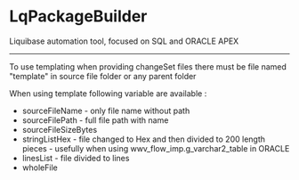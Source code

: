 # LqPackageBuilder
Liquibase automation tool, focused on SQL and ORACLE APEX


---
To use templating when providing changeSet files there must be file named "template" in source file folder or any parent folder

When using template following variable are available :
 - sourceFileName - only file name without path
 - sourceFilePath - full file path with name
 - sourceFileSizeBytes
 - stringListHex - file changed to Hex and then divided to 200 length pieces - usefully when using wwv_flow_imp.g_varchar2_table in ORACLE  
 - linesList - file divided to lines 
 - wholeFile